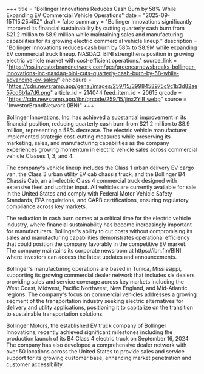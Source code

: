 +++
title = "Bollinger Innovations Reduces Cash Burn by 58% While Expanding EV Commercial Vehicle Operations"
date = "2025-09-15T15:25:45Z"
draft = false
summary = "Bollinger Innovations significantly improved its financial sustainability by cutting quarterly cash burn from $21.2 million to $8.9 million while maintaining sales and manufacturing capabilities for its growing electric commercial vehicle lineup."
description = "Bollinger Innovations reduces cash burn by 58% to $8.9M while expanding EV commercial truck lineup. NASDAQ: BINI strengthens position in growing electric vehicle market with cost-efficient operations."
source_link = "https://rss.investorbrandnetwork.com/gcs/greencarnewsbreaks-bollinger-innovations-inc-nasdaq-bini-cuts-quarterly-cash-burn-by-58-while-advancing-ev-sales/"
enclosure = "https://cdn.newsramp.app/genai/images/259/15/3998458975c9c1b3d82ae57cd6b1a7d6.png"
article_id = 214044
feed_item_id = 20615
qrcode = "https://cdn.newsramp.app/ibn/qrcode/259/15/jinx2YlB.webp"
source = "InvestorBrandNetwork (IBN)"
+++

<p>Bollinger Innovations, Inc. has achieved a substantial improvement in its financial position, reducing quarterly cash burn from $21.2 million to $8.9 million, representing a 58% decrease. The electric vehicle manufacturer implemented strategic cost-cutting measures while preserving its marketing, sales, and manufacturing capabilities as the company experiences growing momentum in electric vehicle sales across commercial vehicle Classes 1, 3, and 4.</p><p>The company's vehicle lineup includes the Class 1 urban delivery EV cargo van, the Class 3 urban utility EV cab chassis truck, and the Bollinger B4 Chassis Cab, an all-electric Class 4 commercial truck designed with extensive fleet and upfitter input. All vehicles are currently available for sale in the United States and comply with Federal Motor Vehicle Safety Standards, EPA regulations, and CARB certifications, ensuring regulatory compliance across key markets.</p><p>The reduction in cash burn comes at a critical time for the electric vehicle industry, where financial sustainability has become increasingly important for manufacturers. Bollinger's ability to cut costs without compromising its sales and manufacturing capabilities demonstrates operational efficiency that could position the company favorably in the competitive EV market. The company maintains its corporate newsroom at https://ibn.fm/BINI where investors can access the latest updates and announcements.</p><p>Bollinger's manufacturing operations are based in Tunica, Mississippi, supporting its growing commercial dealer network that includes six dealers providing sales and service coverage across key markets including the West Coast, Midwest, Pacific Northwest, New England, and Mid-Atlantic regions. The company's focus on commercial vehicles addresses a growing segment of the transportation industry seeking electric alternatives for delivery and utility applications, positioning it to capitalize on the transition to sustainable transportation solutions.</p><p>Bollinger Motors, the established EV truck company of Bollinger Innovations, recently achieved significant milestones including the production launch of its B4 Class 4 electric truck on September 16, 2024. The company has also developed a comprehensive dealer network with over 50 locations across the United States to provide sales and service support for its growing customer base, enhancing market penetration and customer accessibility.</p>